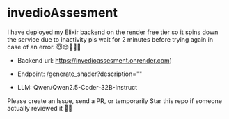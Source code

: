 # invedioAssesment

I have deployed my Elixir backend on the render free tier so it spins down the service due to inactivity pls wait for 2 minutes before trying again in case of an error. 😇😊🙏🙏🤲

- Backend url: https://invedioassesment.onrender.com)
 
- Endpoint: /generate_shader?description="" 

- LLM: Qwen/Qwen2.5-Coder-32B-Instruct

Please create an Issue, send a PR, or temporarily Star this repo if someone actually reviewed it 🎀🫡
